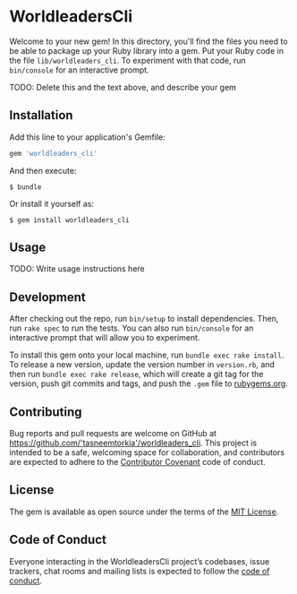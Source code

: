 # WorldleadersCli

Welcome to your new gem! In this directory, you'll find the files you need to be able to package up your Ruby library into a gem. Put your Ruby code in the file `lib/worldleaders_cli`. To experiment with that code, run `bin/console` for an interactive prompt.

TODO: Delete this and the text above, and describe your gem

## Installation

Add this line to your application's Gemfile:

```ruby
gem 'worldleaders_cli'
```

And then execute:

    $ bundle

Or install it yourself as:

    $ gem install worldleaders_cli

## Usage

TODO: Write usage instructions here

## Development

After checking out the repo, run `bin/setup` to install dependencies. Then, run `rake spec` to run the tests. You can also run `bin/console` for an interactive prompt that will allow you to experiment.

To install this gem onto your local machine, run `bundle exec rake install`. To release a new version, update the version number in `version.rb`, and then run `bundle exec rake release`, which will create a git tag for the version, push git commits and tags, and push the `.gem` file to [rubygems.org](https://rubygems.org).

## Contributing

Bug reports and pull requests are welcome on GitHub at https://github.com/'tasneemtorkia'/worldleaders_cli. This project is intended to be a safe, welcoming space for collaboration, and contributors are expected to adhere to the [Contributor Covenant](http://contributor-covenant.org) code of conduct.

## License

The gem is available as open source under the terms of the [MIT License](https://opensource.org/licenses/MIT).

## Code of Conduct

Everyone interacting in the WorldleadersCli project’s codebases, issue trackers, chat rooms and mailing lists is expected to follow the [code of conduct](https://github.com/'tasneemtorkia'/worldleaders_cli/blob/master/CODE_OF_CONDUCT.md).

